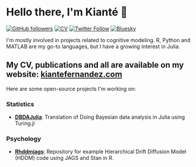 # Hello there, I'm Kianté 👋

[![GitHub followers](https://img.shields.io/github/followers/kiante-fernandez?label=Follow%20me&style=flat-square&logo=github&logoColor=white&colorB=4CAF50)](https://github.com/login?return_to=%2Fkiante-fernandez)
[![CV](https://img.shields.io/badge/CV-K._Fernandez-purple.svg?colorB=9C27B0&style=flat-square)](https://www.kiantefernandez.com/files/cv.pdf)
[![Twitter Follow](https://img.shields.io/twitter/follow/forcesofhabit?label=%20%40forcesofhabit&style=flat-square&labelColor=2196F3&logo=x&logoColor=white&colorB=0D47A1)](https://twitter.com/forcesofhabit)
[![Bluesky](https://img.shields.io/badge/Bluesky-0285FF?logo=bluesky&logoColor=fff)](https://bsky.app/profile/kiante.bsky.social)

I'm mostly involved in projects related to cognitive modeling. R, Python and MATLAB are my go-to languages, but I have a growing interest in Julia.

My CV, publications and all are available on my website: <a href="https://www.kiantefernandez.com/"><b>kiantefernandez.com</b></a>
---

Here are some open-source projects I'm working on:

### Statistics

- [**DBDAJulia**](https://kiante-fernandez.github.io/DBDA_Julia/): Translation of Doing Bayesian data analysis in Julia using Turing.jl

### Psychology

- [**Rhddmjags**](https://github.com/kiante-fernandez/Rhddmjags): Repository for example Hierarchical Drift Diffusion Model (HDDM) code using JAGS and Stan in R.

